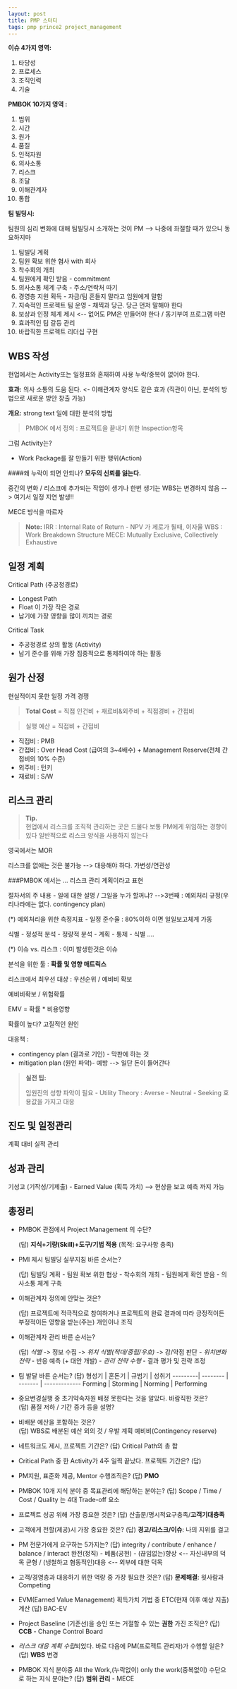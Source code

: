 ```yaml
---
layout: post
title: PMP 스터디
tags: pmp prince2 project_management
---
```


**이슈 4가지 영역:**

 1. 타당성
 2. 프로세스
 3. 조직인력
 4. 기술

**PMBOK 10가지 영역 :**

 1. 범위
 2. 시간
 3. 원가
 4. 품질
 5. 인적자원
 6. 의사소통
 7. 리스크
 8. 조달
 9. 이해관계자
 10. 통합

**팀 빌딩시:**

팀원의 심리 변화에 대해 팀빌딩시 소개하는 것이 PM --> 나중에 좌절할 때가 있으니 동요하지마

 1. 팀빌딩 계획
 2. 팀원 확보 위한 협사 with 회사
 3. 착수회의 개최
 4. 팀원에게 확인 받음 - commitment
 5. 의사소통 체계 구축 - 주소/연락처 따기
 6. 경영층 지원 획득 - 자금/팀 흔들지 말라고 임원에게 말함
 7. 지속적인 프로젝트 팀 운영 - 채찍과 당근. 당근 먼저 말해야 한다
 8. 보상과 인정 체계 제시 <-- 없어도 PM은 만들어야 한다 / 동기부여 프로그램 마련
 9. 효과적인 팀 갈등 관리
 10. 바랍직한 프로젝트 리더십 구현

WBS 작성
-------------
현업에서는 Activity또는 일정표와 혼재하여 사용
누락/중복이 없어야 한다.

**효과:** 의사 소통의 도움 된다. <- 이해관계자 양식도 같은 효과 (직관이 아닌, 분석의 방법으로 새로운 방안 창출 가능)

**개요:** strong text 일에 대한 분석의 방법


> PMBOK 에서 정의 : 프로젝트을 끝내기 위한 Inspection항목

그럼 Activity는?
- Work Package를 잘 만들기 위한 행위(Action)

####왜 누락이 되면 안되나?
**모두의 신뢰를 잃는다.**

중간의 변화 / 리스크에 추가되는 작업이 생기나 한번 생기는 WBS는 변경하지 않음 --> 여기서 일정 지연 발생!!

MECE 방식을 따르자


> **Note:**
> IRR : Internal Rate of Return - NPV 가 제로가 될때, 이자율
> WBS : Work Breakdown Structure
> MECE: Mutually Exclusive, Collectively Exhaustive


일정 계획
----------
Critical Path (주공정경로)

 - Longest Path
 - Float 이 가장 작은 경로
 - 납기에 가장 영향을 많이 끼치는 경로

Critical Task

 - 주공정경로 상의 활동 (Activity)
 - 납기 준수를 위해 가장 집중적으로 통제하여야 하는 활동

원가 산정
----------
현실적이지 못한 일정
가격 경쟁

>  **Total Cost** = 직접 인건비 + 재료비&외주비 + 직접경비 + 간접비

> 실행 예산 = 직접비 + 간접비

 - 직접비 :  PMB
 - 간접비 :  Over Head Cost (급여의 3~4배수) + Management Reserve(전체 간접비의 10% 수준)
 - 외주비 : 턴키
 - 재료비 : S/W

리스크 관리
----------

> **Tip.**  
>현업에서 리스크를 조직적 관리하는 곳은 드물다
>보통 PM에게 위임하는 경향이 있다
>일반적으로 리스크 양식을 사용하지 않는다

영국에서는 MOR

리스크를 없애는 것은 불가능 --> 대응해야 하다.
가변성/연관성

###PMBOK 에서는 ...
리스크 관리 계획이라고 표현

절차서의 주 내용 - 일에 대한 설명 / 그일을 누가 할꺼냐? -->3번째 : 예외처리 규정(우리나라에는 없다. contingency plan)

(*) 예외처리을 위한 측정지표 - 일정 준수율 : 80%이하 이면 일일보고체계 가동

식별 - 정성적 분석 - 정량적 분석 - 계획 - 통제 - 식별 ....

(*) 이슈 vs. 리스크 : 이미 발생한것은 이슈

분석을 위한 툴 : **확률 및 영향 매트릭스**

리스크에서 최우선 대상 : 우선순위 / 예비비 확보

예비비확보 / 위험확률

EMV = 확률 * 비용영향

확률이 높다? 고질적인 원인

대응책 :
- contingency plan (결과로 기인) - 막판에 하는 것
- mitigation plan (원인 파악)- 예방  --> 일단 돈이 들어간다


>**실전 팁:**
>
>임원진의 성향 파악이 필요 - Utility Theory
>: Averse - Neutral - Seeking
>효용값을 가지고 대응


진도 및 일정관리
----------

계획 대비 실적 관리

성과 관리
----------

기성고 (기작성/기제출) - Earned Value (획득 가치) --> 현상을 보고 예측 까지 가능


총정리
----------

 - PMBOK 관점에서 Project Management 의 수단?

    (답) **지식+기량(Skill)+도구/기법 적용** (목적: 요구사항 충족)

 - PMI 제시 팀빌딩 실무지침 바른 순서는?

    (답) 팀빌딩 계획 - 팀원 확보 위한 협상 - 착수회의 개최 - 팀원에게 확인 받음 - 의사소통 체계 구축

 - 이해관계자 정의에 안맞는 것은?

    (답) 프로젝트에 적극적으로 참여하거나  프로젝트의 완료 결과에 따라 긍정적이든 부정적이든 영향을 받는(주는) 개인이나 조직  

 - 이해관계자 관리 바른 순서는?

    (답) *식별* -> 정보 수집 -> *위치 식별(적대/중립/우호)* -> 강/약점 판단 - *위치변화 전략* - 반응 예측 (+ 대안 개발) - *관리 전략 수행* - 결과 평가 및 전략 조정

 - 팀 발달 바른 순서는?
    (답)
       형성기   | 혼돈기     | 규범기   | 성취기
     ---------| -------- | ------- | -------------
      Forming | Storming | Norming | Performing

 - 중요변경실행 중 초기약속자원 배정 못한다는 것을 알았다. 바람직한 것은?  
    (답) 품질 저하 / 기간 증가 등을 설명?

 - 비배분 예산을 포함하는 것은?  
    (답) WBS로 배분된 예산 외의 것 / 우발 계획 예비비(Contingency reserve)

 - 네트워크도 제시, 프로젝트 기간은?
    (답) Critical Path의 총 합

 - Critical Path 중 한 Activity가 4주 일찍 끝났다. 프로젝트 기간은?
    (답)

 - PM지원, 표준화 제공, Mentor 수행조직은?
    (답) **PMO**

 - PMBOK 10개 지식 분야 중 목표관리에 해당하는 분야는?
    (답) Scope / Time / Cost / Quality 는 4대 Trade-off 요소

 - 프로젝트 성공 위해 가장 중요한 것은?
    (답) 산출문/명시적요구충족/**고객기대충족**

 - 고객에게 전할(제공)시 가장 중요한 것은?
    (답) **경고/리스크/이슈**: 나의 지위를 걸고

 - PM 전문가에게 요구하는 5가지는?
    (답) integrity / contribute / enhance / balance / interact
          완전(정직) - 베품(공헌) - (끊임없는)향상 <-- 자신내부의 덕목
          균형 / (냉철하고 협동적인)대응 <-- 외부에 대한 덕목

 - 고객/경영층과 대응하기 위한 역량 중 가장 필요한 것은?
    (답) **문제해결**: 윗사람과 Competing

 - EVM(Earned Value Management) 획득가치 기법 중 ETC(현재 이후 예상 지출) 계산
	  (답)  BAC-EV

 - Project Baseline (기준선)을 승인 또는 거절할 수 있는 **권한** 가진 조직은?
    (답) **CCB** - Change Control Board

 - *리스크 대응 계획 수립*되었다. 바로 다음에 PM(프로젝트 관리자)가 수행할 일은?
    (답) **WBS** 변경

 - PMBOK 지식 분야중 All  the Work,(누락없이) only the work(중복없이) 수단으로 하는 지식 분야는?
    (답) **범위 관리** - MECE

